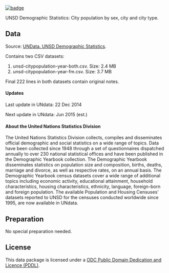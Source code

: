 <a href="https://datahub.io/core/population-city"><img src="https://badgen.net/badge/icon/View%20on%20datahub.io/orange?icon=https://datahub.io/datahub-cube-badge-icon.svg&label&scale=1.25)" alt="badge" /></a>

UNSD Demographic Statistics: City population by sex, city and city type.

## Data
Source: [UNData. UNSD Demographic Statistics](http://data.un.org/Data.aspx?d=POP&f=tableCode:240).

Contains two CSV datasets:
  1. unsd-citypopulation-year-both.csv. Size: 2.4 MB
  2. unsd-citypopulation-year-fm.csv. Size: 3.7 MB

Final 222 lines in both datasets contain original notes.

#### Updates
Last update in UNdata: 22 Dec 2014

Next update in UNdata: Jun 2015 (est.)

#### About the United Nations Statistics Division
The United Nations Statistics Division collects, compiles and disseminates official demographic and social statistics on a wide range of topics. Data have been collected since 1948 through a set of questionnaires dispatched annually to over 230 national statistical offices and have been published in the Demographic Yearbook collection. The Demographic Yearbook disseminates statistics on population size and composition, births, deaths, marriage and divorce, as well as respective rates, on an annual basis. The Demographic Yearbook census datasets cover a wide range of additional topics including economic activity, educational attainment, household characteristics, housing characteristics, ethnicity, language, foreign-born and foreign population. The available Population and Housing Censuses' datasets reported to UNSD for the censuses conducted worldwide since 1995, are now available in UNdata.

## Preparation
No special preparation needed.

## License
This data package is licensed under a [ODC Public Domain Dedication and Licence (PDDL)](http://opendatacommons.org/licenses/pddl/1.0/).


